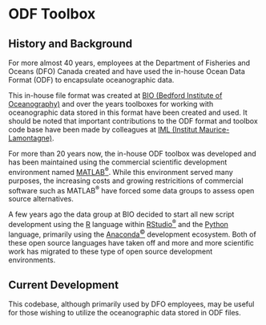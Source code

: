 # ODF Toolbox

## History and Background

For more almost 40 years, employees at the Department of Fisheries and Oceans (DFO) Canada created and have used the in-house Ocean Data Format (ODF) to encapsulate oceanographic data.

This in-house file format was created at [BIO (Bedford Institute of Oceanography)](https://www.bio.gc.ca/index-en.php) and over the years toolboxes for working with oceanographic 
data stored in this format have been created and used. It should be noted that important contributions to the ODF format and toolbox code base have been made by colleagues at 
[IML (Institut Maurice-Lamontagne)](https://www.qc.dfo-mpo.gc.ca/en/maurice-lamontagne-institute). 

For more than 20 years now, the in-house ODF toolbox was developed and has been maintained using the commercial scientific development environment named [MATLAB<sup>&reg;</sup>](https://www.mathworks.com/).
While this environment served many purposes, the increasing costs and growing restricitions of commercial software such as MATLAB<sup>&reg;</sup> have forced some data groups to 
assess open source alternatives.

A few years ago the data group at BIO decided to start all new script development using the [R](https://cran.r-project.org/) language within [RStudio<sup>&reg;</sup>](https://rstudio.com/) and the [Python](https://www.python.org/) language, primarily using the [Anaconda<sup>&copy;</sup>](https://www.anaconda.com/) development ecosystem. 
Both of these open source languages have taken off and more and more scientific work has migrated to these type of open source development environments.

## Current Development

This codebase, although primarily used by DFO employees, may be useful for those wishing to utilize the oceanographic data stored in ODF files.
